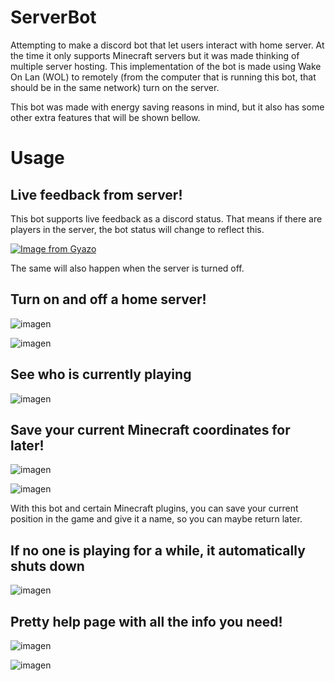 # ServerBot
Attempting to make a discord bot that let users interact with home server. At the time it only supports Minecraft servers but it was made thinking of multiple server hosting. This implementation of the bot is made using Wake On Lan (WOL) to remotely (from the computer that is running this bot, that should be in the same network) turn on the server.

This bot was made with energy saving reasons in mind, but it also has some other extra features that will be shown bellow.

# Usage

## Live feedback from server!

This bot supports live feedback as a discord status. That means if there are players in the server, the bot status will change to reflect this.

[![Image from Gyazo](https://i.gyazo.com/bc0be73f6a10e6aff679b1f5eb1a75c1.gif)](https://gyazo.com/bc0be73f6a10e6aff679b1f5eb1a75c1)

The same will also happen when the server is turned off.

## Turn on and off a home server!
![imagen](https://user-images.githubusercontent.com/60141816/198545432-866d6d10-ecfe-44ff-9374-70a60ab66a8f.png)

![imagen](https://user-images.githubusercontent.com/60141816/198545585-ddd59a53-4389-424a-b392-ce72efc38719.png)

## See who is currently playing
![imagen](https://user-images.githubusercontent.com/60141816/198548005-8166fc4f-b28d-4555-ba6b-788619842a10.png)

## Save your current Minecraft coordinates for later!

![imagen](https://user-images.githubusercontent.com/60141816/198547381-d8f44728-c9d5-49b6-b62f-023483c04644.png)

![imagen](https://user-images.githubusercontent.com/60141816/198547449-c5cb7ff0-1c07-4914-9161-ff8ce171c19a.png)

With this bot and certain Minecraft plugins, you can save your current position in the game and give it a name, so you can maybe return later.

## If no one is playing for a while, it automatically shuts down
![imagen](https://user-images.githubusercontent.com/60141816/198550071-f2b66d65-71c0-45bc-a341-eeabddfdd053.png)


## Pretty help page with all the info you need!
![imagen](https://user-images.githubusercontent.com/60141816/198548806-9c30b77e-6cdc-4205-b1a7-2bdfaf6030b9.png)

![imagen](https://user-images.githubusercontent.com/60141816/198548971-f68bb519-a37a-4b19-97d3-57396e19fa77.png)

